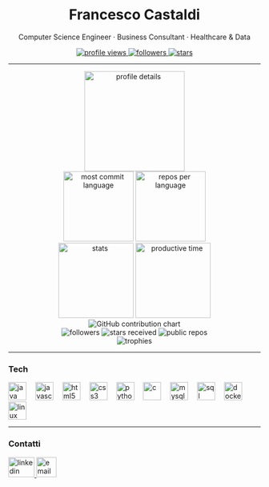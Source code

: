 <!-- README.md — GitHub Profile (versione grafica con trofei e attività) -->

<div align="center">
  <h1>Francesco Castaldi</h1>
  <p>Computer Science Engineer · Business Consultant · Healthcare & Data</p>

  <a href="https://komarev.com/ghpvc/?username=FrancescoCastaldi">
    <img src="https://komarev.com/ghpvc/?username=FrancescoCastaldi&style=for-the-badge" alt="profile views"/>
  </a>
  <a href="https://github.com/FrancescoCastaldi?tab=followers">
    <img src="https://img.shields.io/github/followers/FrancescoCastaldi?style=for-the-badge" alt="followers"/>
  </a>
  <a href="https://github.com/FrancescoCastaldi?tab=repositories">
    <img src="https://img.shields.io/github/stars/FrancescoCastaldi?affiliations=OWNER,ORGANIZATION_MEMBER&style=for-the-badge" alt="stars"/>
  </a>
</div>

---
<!-- Sezione grafica alternativa, senza github-readme-stats -->

<!-- Profile Summary Cards -->
<div align="center">
  <img src="https://github-profile-summary-cards.vercel.app/api/cards/profile-details?username=FrancescoCastaldi&theme=dracula" height="200" alt="profile details"/>
</div>

<div align="center">
  <img src="https://github-profile-summary-cards.vercel.app/api/cards/most-commit-language?username=FrancescoCastaldi&theme=dracula" height="140" alt="most commit language"/>
  <img src="https://github-profile-summary-cards.vercel.app/api/cards/repos-per-language?username=FrancescoCastaldi&theme=dracula" height="140" alt="repos per language"/>
</div>

<div align="center">
  <img src="https://github-profile-summary-cards.vercel.app/api/cards/stats?username=FrancescoCastaldi&theme=dracula" height="150" alt="stats"/>
  <img src="https://github-profile-summary-cards.vercel.app/api/cards/productive-time?username=FrancescoCastaldi&theme=dracula&utcOffset=2" height="150" alt="productive time"/>
</div>

<!-- Contribution Heatmap semplice -->
<div align="center">
  <img src="https://ghchart.rshah.org/2e293d/FrancescoCastaldi" alt="GitHub contribution chart" />
</div>

<!-- Badges numerici affidabili -->
<div align="center">
  <!-- Numero di follower -->
  <img src="https://img.shields.io/github/followers/FrancescoCastaldi?label=Followers&style=for-the-badge&color=blue" alt="followers"/>

  <!-- Numero di stelle ricevute -->
  <img src="https://img.shields.io/github/stars/FrancescoCastaldi?label=Stars&style=for-the-badge&color=yellow" alt="stars received"/>

  <!-- Numero di repository pubblici -->
  <img src="https://img.shields.io/badge/Public%20Repos-21-informational?style=for-the-badge&color=brightgreen" alt="public repos"/>
</div>


<!-- Trophies -->
<div align="center">
  <img src="https://github-profile-trophy.vercel.app/?username=FrancescoCastaldi&theme=dracula&no-frame=true&margin-w=15" alt="trophies"/>
</div>


---

### Tech
<div align="left">
  <img src="https://cdn.jsdelivr.net/gh/devicons/devicon/icons/java/java-original.svg" height="36" alt="java"/>
  <img width="10"/>
  <img src="https://cdn.jsdelivr.net/gh/devicons/devicon/icons/javascript/javascript-original.svg" height="36" alt="javascript"/>
  <img width="10"/>
  <img src="https://cdn.jsdelivr.net/gh/devicons/devicon/icons/html5/html5-original.svg" height="36" alt="html5"/>
  <img width="10"/>
  <img src="https://cdn.jsdelivr.net/gh/devicons/devicon/icons/css3/css3-original.svg" height="36" alt="css3"/>
  <img width="10"/>
  <img src="https://cdn.jsdelivr.net/gh/devicons/devicon/icons/python/python-original.svg" height="36" alt="python"/>
  <img width="10"/>
  <img src="https://cdn.jsdelivr.net/gh/devicons/devicon/icons/c/c-original.svg" height="36" alt="c"/>
  <img width="10"/>
  <img src="https://cdn.jsdelivr.net/gh/devicons/devicon/icons/mysql/mysql-original.svg" height="36" alt="mysql"/>
  <img width="10"/>
  <img src="https://cdn.jsdelivr.net/gh/devicons/devicon/icons/microsoftsqlserver/microsoftsqlserver-plain.svg" height="36" alt="sql server"/>
  <img width="10"/>
  <img src="https://cdn.jsdelivr.net/gh/devicons/devicon/icons/docker/docker-original.svg" height="36" alt="docker"/>
  <img width="10"/>
  <img src="https://cdn.jsdelivr.net/gh/devicons/devicon/icons/linux/linux-original.svg" height="36" alt="linux"/>
</div>

---

### Contatti
<div align="left">
  <a href="https://www.linkedin.com/in/francescocastaldi/" target="_blank">
    <img src="https://raw.githubusercontent.com/maurodesouza/profile-readme-generator/master/src/assets/icons/social/linkedin/default.svg" width="52" height="40" alt="linkedin"/>
  </a>
  <a href="mailto:francesco.castaldi@proton.me">
    <img src="https://img.shields.io/badge/Email-Contact-informational?logo=gmail" height="40" alt="email"/>
  </a>
</div>



<!-- Contiene solo badge e grafici affidabili: stats, streak, trophy, activity graph -->
